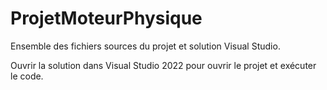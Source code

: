 # ProjetMoteurPhysique

Ensemble des fichiers sources du projet et solution Visual Studio.

Ouvrir la solution dans Visual Studio 2022 pour ouvrir le projet et exécuter le code.

